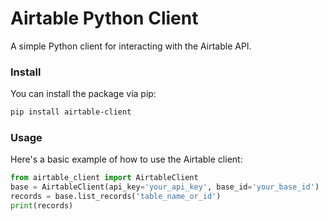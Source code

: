 # Airtable Python Client

A simple Python client for interacting with the Airtable API.

### Install

You can install the package via pip:

```bash
pip install airtable-client
```

### Usage

Here's a basic example of how to use the Airtable client:

```python
from airtable_client import AirtableClient
base = AirtableClient(api_key='your_api_key', base_id='your_base_id')
records = base.list_records('table_name_or_id')
print(records)
```
